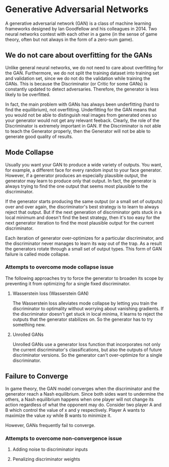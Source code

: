 # Generative Adversarial Networks

A generative adversarial network (GAN) is a class of machine learning frameworks designed by Ian Goodfellow and his colleagues in 2014. Two neural networks contest with each other in a game (in the sense of game theory, often but not always in the form of a zero-sum game).

## We do not care about overfitting for the GANs

Unlike general neural networks, we do not need to care about overfitting for the GAN. Furthermore, we do not split the training dataset into training set and validation set, since we do not do the validation while training the GANs. This is because the Discriminator (or Critic for some GANs) is constantly updated to detect adversaries. Therefore, the generator is less likely to be overfitted.

In fact, the main problem with GANs has always been underfitting (hard to find the equilibrium), not overfitting. Underfitting for the GAN means that you would not be able to distinguish real images from generated ones so your generator would not get any relevant feeback. Clearly, the role of the Discriminator is extremely important in GAN. If the Discriminator is not able to teach the Generator properly, then the Generator will not be able to generate good quality of results.

## Mode Collapse

Usually you want your GAN to produce a wide variety of outputs. You want, for example, a different face for every random input to your face generator. However, if a generator produces an especially plausible output, the generator may learn to produce only that output. In fact, the generator is always trying to find the one output that seems most plausible to the discriminator.

If the generator starts producing the same output (or a small set of outputs) over and over again, the discriminator's best strategy is to learn to always reject that output. But if the next generation of discriminator gets stuck in a local minimum and doesn't find the best strategy, then it's too easy for the next generator iteration to find the most plausible output for the current discriminator.

Each iteration of generator over-optimizes for a particular discriminator, and the discriminator never manages to learn its way out of the trap. As a result the generators rotate through a small set of output types. This form of GAN failure is called mode collapse.

### Attempts to overcome mode collapse issue

The following approaches try to force the generator to broaden its scope by preventing it from optimizing for a single fixed discriminator.

1. Wasserstein loss (Wasserstein GAN)

    The Wasserstein loss alleviates mode collapse by letting you train the discriminator to optimality without worrying about vanishing gradients. If the discriminator doesn't get stuck in local minima, it learns to reject the outputs that the generator stabilizes on. So the generator has to try something new.

2. Unrolled GANs

    Unrolled GANs use a generator loss function that incorporates not only the current discriminator's classifications, but also the outputs of future discriminator versions. So the generator can't over-optimize for a single discriminator.

## Failure to Converge

In game theory, the GAN model converges when the discriminator and the generator reach a Nash equilibrium. Since both sides want to undermine the others, a Nash equilibrium happens when one player will not change its action regardless of what the opponent may do. Consider two player A and B which control the value of x and y respectively. Player A wants to maximize the value xy while B wants to minimize it.

However, GANs frequently fail to converge.

### Attempts to overcome non-convergence issue

1. Adding noise to discriminator inputs

2. Penalizing discriminator weights

